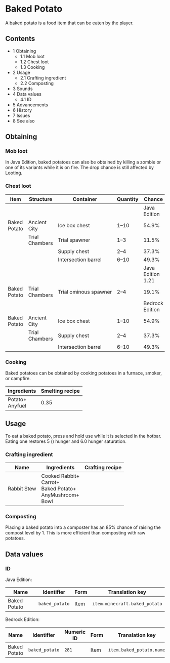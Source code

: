 # Baked Potato
A baked potato is a food item that can be eaten by the player.

## Contents
- 1 Obtaining
	- 1.1 Mob loot
	- 1.2 Chest loot
	- 1.3 Cooking
- 2 Usage
	- 2.1 Crafting ingredient
	- 2.2 Composting
- 3 Sounds
- 4 Data values
	- 4.1 ID
- 5 Advancements
- 6 History
- 7 Issues
- 8 See also

## Obtaining
### Mob loot
In Java Edition, baked potatoes can also be obtained by killing a zombie or one of its variants while it is on fire. The drop chance is still affected by Looting.

### Chest loot
| Item         | Structure      | Container             | Quantity | Chance            |
|--------------|----------------|-----------------------|----------|-------------------|
|              |                |                       |          | Java Edition      |
| Baked Potato | Ancient City   | Ice box chest         | 1–10     | 54.9%             |
|              | Trial Chambers | Trial spawner         | 1–3      | 11.5%             |
|              |                | Supply chest          | 2–4      | 37.3%             |
|              |                | Intersection barrel   | 6–10     | 49.3%             |
|              |                |                       |          | Java Edition 1.21 |
| Baked Potato | Trial Chambers | Trial ominous spawner | 2–4      | 19.1%             |
|              |                |                       |          | Bedrock Edition   |
| Baked Potato | Ancient City   | Ice box chest         | 1–10     | 54.9%             |
|              | Trial Chambers | Supply chest          | 2–4      | 37.3%             |
|              |                | Intersection barrel   | 6–10     | 49.3%             |

### Cooking
Baked potatoes can be obtained by cooking potatoes in a furnace, smoker, or campfire.

| Ingredients         | Smelting recipe |
|---------------------|-----------------|
| Potato+<br/>Anyfuel | 0.35            |

## Usage
To eat a baked potato, press and hold use while it is selected in the hotbar. Eating one restores 5 () hunger and 6.0 hunger saturation.

### Crafting ingredient
| Name        | Ingredients                                                            | Crafting recipe |
|-------------|------------------------------------------------------------------------|-----------------|
| Rabbit Stew | Cooked Rabbit+<br/>Carrot+<br/>Baked Potato+<br/>AnyMushroom+<br/>Bowl |                 |

### Composting
Placing a baked potato into a composter has an 85% chance of raising the compost level by 1. This is more efficient than composting with raw potatoes.

## Data values
### ID
Java Edition:

| Name         | Identifier     | Form | Translation key               |
|--------------|----------------|------|-------------------------------|
| Baked Potato | `baked_potato` | Item | `item.minecraft.baked_potato` |

Bedrock Edition:

| Name         | Identifier     | Numeric ID | Form | Translation key          |
|--------------|----------------|------------|------|--------------------------|
| Baked Potato | `baked_potato` | `281`      | Item | `item.baked_potato.name` |

